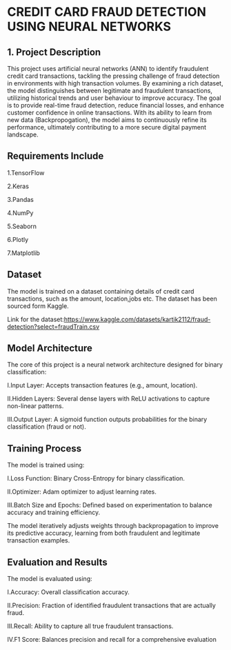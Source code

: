 
# CREDIT CARD FRAUD DETECTION USING NEURAL NETWORKS 

## 1. Project Description

This project uses artificial neural networks (ANN) to identify fraudulent credit card transactions, tackling the pressing challenge of fraud detection in environments with high transaction volumes. By examining a rich dataset, the model distinguishes between legitimate and fraudulent transactions, utilizing historical trends and user behaviour to improve accuracy. The goal is to provide real-time fraud detection, reduce financial losses, and enhance customer confidence in online transactions. With its ability to learn from new data (Backpropogation), the model aims to continuously refine its performance, ultimately contributing to a more secure digital payment landscape.


## Requirements Include

1.TensorFlow 

2.Keras

3.Pandas 

4.NumPy 

5.Seaborn 

6.Plotly 

7.Matplotlib
## Dataset

The model is trained on a dataset containing details of credit card transactions, such as the amount, location,jobs etc. The dataset has been sourced form Kaggle.

Link for the dataset:https://www.kaggle.com/datasets/kartik2112/fraud-detection?select=fraudTrain.csv
## Model Architecture

The core of this project is a neural network architecture designed for binary classification:

I.Input Layer: Accepts transaction features (e.g., amount, location). 

II.Hidden Layers: Several dense layers with ReLU activations to capture non-linear patterns. 

III.Output Layer: A sigmoid function outputs probabilities for the binary classification (fraud or not).
## Training Process

The model is trained using:

I.Loss Function: Binary Cross-Entropy for binary classification. 

II.Optimizer: Adam optimizer to adjust learning rates. 

III.Batch Size and Epochs: Defined based on experimentation to balance accuracy and training efficiency.

The model iteratively adjusts weights through backpropagation to improve its predictive accuracy, learning from both fraudulent and legitimate transaction examples.
## Evaluation and Results

The model is evaluated using:

I.Accuracy: Overall classification accuracy.

II.Precision: Fraction of identified fraudulent transactions that are actually fraud.

III.Recall: Ability to capture all true fraudulent transactions. 

IV.F1 Score: Balances precision and recall for a comprehensive evaluation